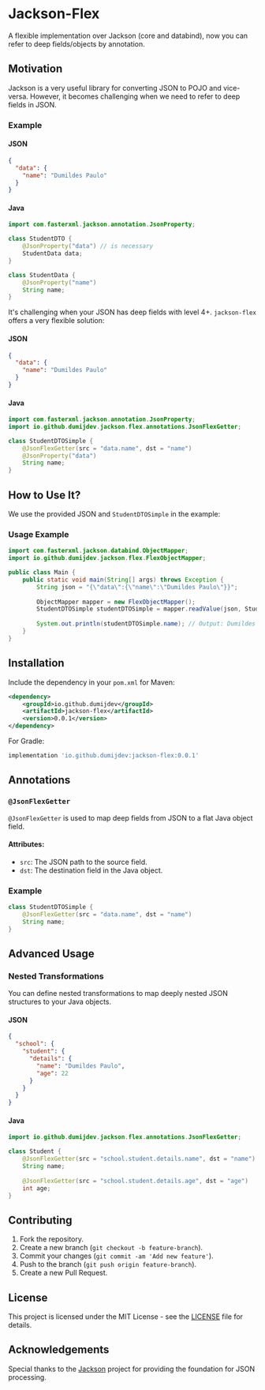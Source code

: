 # Jackson-Flex

A flexible implementation over Jackson (core and databind), now you can refer to deep fields/objects by annotation.

## Motivation

Jackson is a very useful library for converting JSON to POJO and vice-versa. However, it becomes challenging when we need to refer to deep fields in JSON.

### Example

#### JSON
```json
{
  "data": {
    "name": "Dumildes Paulo"
  }
}
```

#### Java
```java
import com.fasterxml.jackson.annotation.JsonProperty;

class StudentDTO {
    @JsonProperty("data") // is necessary
    StudentData data;
}

class StudentData {
    @JsonProperty("name")
    String name;
}
```

It's challenging when your JSON has deep fields with level 4+. `jackson-flex` offers a very flexible solution:

#### JSON
```json
{
  "data": {
    "name": "Dumildes Paulo"
  }
}
```

#### Java
```java
import com.fasterxml.jackson.annotation.JsonProperty;
import io.github.dumijdev.jackson.flex.annotations.JsonFlexGetter;

class StudentDTOSimple {
    @JsonFlexGetter(src = "data.name", dst = "name")
    @JsonProperty("data")
    String name;
}
```

## How to Use It?

We use the provided JSON and `StudentDTOSimple` in the example:

### Usage Example

```java
import com.fasterxml.jackson.databind.ObjectMapper;
import io.github.dumijdev.jackson.flex.FlexObjectMapper;

public class Main {
    public static void main(String[] args) throws Exception {
        String json = "{\"data\":{\"name\":\"Dumildes Paulo\"}}";
        
        ObjectMapper mapper = new FlexObjectMapper();
        StudentDTOSimple studentDTOSimple = mapper.readValue(json, StudentDTOSimple.class);
        
        System.out.println(studentDTOSimple.name); // Output: Dumildes Paulo
    }
}
```

## Installation

Include the dependency in your `pom.xml` for Maven:

```xml
<dependency>
    <groupId>io.github.dumijdev</groupId>
    <artifactId>jackson-flex</artifactId>
    <version>0.0.1</version>
</dependency>
```

For Gradle:

```gradle
implementation 'io.github.dumijdev:jackson-flex:0.0.1'
```

## Annotations

### `@JsonFlexGetter`

`@JsonFlexGetter` is used to map deep fields from JSON to a flat Java object field.

#### Attributes:
- `src`: The JSON path to the source field.
- `dst`: The destination field in the Java object.

### Example

```java
class StudentDTOSimple {
    @JsonFlexGetter(src = "data.name", dst = "name")
    String name;
}
```

## Advanced Usage

### Nested Transformations

You can define nested transformations to map deeply nested JSON structures to your Java objects.

#### JSON
```json
{
  "school": {
    "student": {
      "details": {
        "name": "Dumildes Paulo",
        "age": 22
      }
    }
  }
}
```

#### Java
```java
import io.github.dumijdev.jackson.flex.annotations.JsonFlexGetter;

class Student {
    @JsonFlexGetter(src = "school.student.details.name", dst = "name")
    String name;
    
    @JsonFlexGetter(src = "school.student.details.age", dst = "age")
    int age;
}
```

## Contributing

1. Fork the repository.
2. Create a new branch (`git checkout -b feature-branch`).
3. Commit your changes (`git commit -am 'Add new feature'`).
4. Push to the branch (`git push origin feature-branch`).
5. Create a new Pull Request.

## License

This project is licensed under the MIT License - see the [LICENSE](LICENSE) file for details.

## Acknowledgements

Special thanks to the [Jackson](https://github.com/FasterXML/jackson) project for providing the foundation for JSON processing.